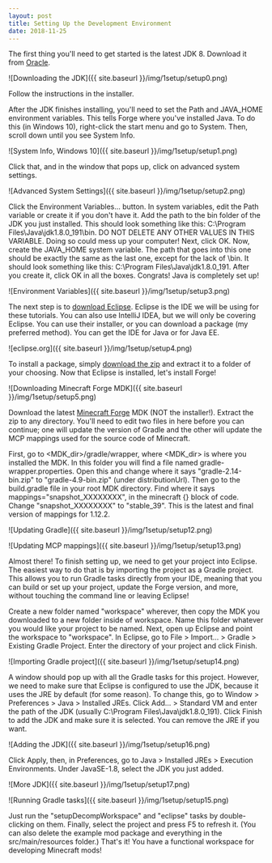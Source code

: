 ```yaml
---
layout: post
title: Setting Up the Development Environment
date: 2018-11-25
---
```


The first thing you'll need to get started is the latest JDK 8. Download it from [Oracle](http://www.oracle.com/technetwork/java/javase/downloads/jdk8-downloads-2133151.html).

![Downloading the JDK]({{ site.baseurl }}/img/1setup/setup0.png)

Follow the instructions in the installer.

After the JDK finishes installing, you'll need to set the Path and JAVA_HOME environment variables. This tells Forge where you've installed Java. To do this (in Windows 10), right-click the start menu and go to System. Then, scroll down until you see System Info.

![System Info, Windows 10]({{ site.baseurl }}/img/1setup/setup1.png)

Click that, and in the window that pops up, click on advanced system settings.

![Advanced System Settings]({{ site.baseurl }}/img/1setup/setup2.png)

Click the Environment Variables... button. In system variables, edit the Path variable or create it if you don't have it. Add the path to the bin folder of the JDK you just installed. This should look something like this: C:\Program Files\Java\jdk1.8.0_191\bin. DO NOT DELETE ANY OTHER VALUES IN THIS VARIABLE. Doing so could mess up your computer! Next, click OK. Now, create the JAVA_HOME system variable. The path that goes into this one should be exactly the same as the last one, except for the lack of \bin. It should look something like this: C:\Program Files\Java\jdk1.8.0_191. After you create it, click OK in all the boxes. Congrats! Java is completely set up!

![Environment Variables]({{ site.baseurl }}/img/1setup/setup3.png)

The next step is to [download Eclipse](http://www.eclipse.org/). Eclipse is the IDE we will be using for these tutorials. You can also use IntelliJ IDEA, but we will only be covering Eclipse. You can use their installer, or you can download a package (my preferred method). You can get the IDE for Java or for Java EE.

![eclipse.org]({{ site.baseurl }}/img/1setup/setup4.png)

To install a package, simply [download the zip](http://www.eclipse.org/downloads/eclipse-packages/) and extract it to a folder of your choosing. Now that Eclipse is installed, let's install Forge!

![Downloading Minecraft Forge MDK]({{ site.baseurl }}/img/1setup/setup5.png)

Download the latest [Minecraft Forge](http://files.minecraftforge.net/) MDK (NOT the installer!). Extract the zip to any directory. You'll need to edit two files in here before you can continue; one will update the version of Gradle and the other will update the MCP mappings used for the source code of Minecraft.

First, go to <MDK_dir>/gradle/wrapper, where <MDK_dir> is where you installed the MDK. In this folder you will find a file named gradle-wrapper.properties. Open this and change where it says "gradle-2.14-bin.zip" to "gradle-4.9-bin.zip" (under distributionUrl). Then go to the build.gradle file in your root MDK directory. Find where it says mappings="snapshot_XXXXXXXX", in the minecraft {} block of code. Change "snapshot_XXXXXXXX" to "stable_39". This is the latest and final version of mappings for 1.12.2.

![Updating Gradle]({{ site.baseurl }}/img/1setup/setup12.png)

![Updating MCP mappings]({{ site.baseurl }}/img/1setup/setup13.png)

Almost there! To finish setting up, we need to get your project into Eclipse. The easiest way to do that is by importing the project as a Gradle project. This allows you to run Gradle tasks directly from your IDE, meaning that you can build or set up your project, update the Forge version, and more, without touching the command line or leaving Eclipse!

Create a new folder named "workspace" wherever, then copy the MDK you downloaded to a new folder inside of workspace. Name this folder whatever you would like your project to be named. Next, open up Eclipse and point the workspace to "workspace". In Eclipse, go to File > Import... > Gradle > Existing Gradle Project. Enter the directory of your project and click Finish.

![Importing Gradle project]({{ site.baseurl }}/img/1setup/setup14.png)

A window should pop up with all the Gradle tasks for this project. However, we need to make sure that Eclipse is configured to use the JDK, because it uses the JRE by default (for some reason). To change this, go to Window > Preferences > Java > Installed JREs. Click Add... > Standard VM and enter the path of the JDK (usually C:\\Program Files\\Java\\jdk1.8.0_191). Click Finish to add the JDK and make sure it is selected. You can remove the JRE if you want.

![Adding the JDK]({{ site.baseurl }}/img/1setup/setup16.png)

Click Apply, then, in Preferences, go to Java > Installed JREs > Execution Environments. Under JavaSE-1.8, select the JDK you just added.

![More JDK]({{ site.baseurl }}/img/1setup/setup17.png)

![Running Gradle tasks]({{ site.baseurl }}/img/1setup/setup15.png)

Just run the "setupDecompWorkspace" and "eclipse" tasks by double-clicking on them. Finally, select the project and press F5 to refresh it. (You can also delete the example mod package and everything in the src/main/resources folder.) That's it! You have a functional workspace for developing Minecraft mods!